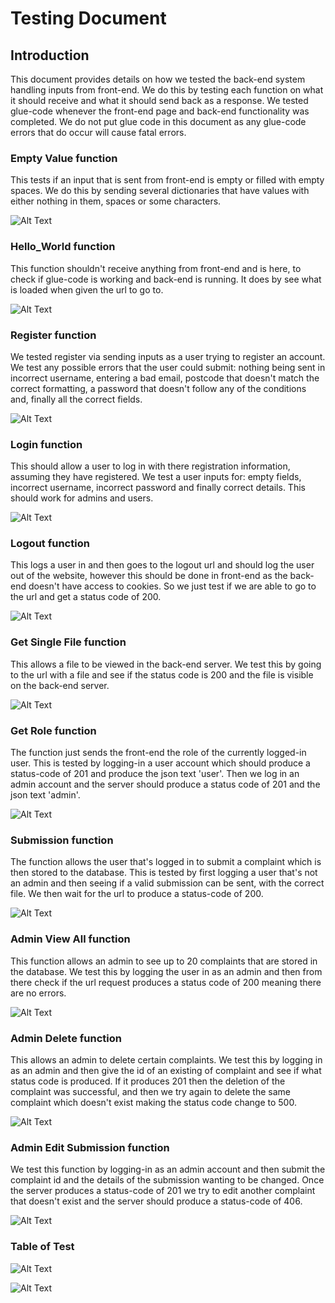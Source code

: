 # Testing Document

## Introduction
This document provides details on how we tested the back-end system
handling inputs from front-end. We do this by testing each function
on what it should receive and what it should send back as a response.
We tested glue-code whenever the front-end page and back-end functionality
was completed. We do not put glue code in this document as any glue-code
errors that do occur will cause fatal errors.

### Empty Value function
This tests if an input that is sent from front-end is empty or filled
with empty spaces. We do this by sending several dictionaries that
have values with either nothing in them, spaces or some characters.

![Alt Text](./docs/screenshots/test_has_empty_running.png)

### Hello_World function
This function shouldn't receive anything from front-end and is here,
to check if glue-code is working and back-end is running. It does by
see what is loaded when given the url to go to.

![Alt Text](./docs/screenshots/test_hello_world_running.png)

### Register function
We tested register via sending inputs as a user trying to register
an account. We test any possible errors that the user could submit:
nothing being sent in incorrect username, entering a bad email,
postcode that doesn't match the correct formatting, a password that
doesn't follow any of the conditions and, finally all the correct fields.

![Alt Text](./docs/screenshots/test_register_running.png)

### Login function
This should allow a user to log in with there registration information,
assuming they have registered. We test a user inputs for: empty fields,
incorrect username, incorrect password and finally correct details. This
should work for admins and users.

![Alt Text](./docs/screenshots/test_login_running.png)

### Logout function
This logs a user in and then goes to the logout url and should log the
user out of the website, however this should be done in front-end as
the back-end doesn't have access to cookies. So we just test if we are
able to go to the url and get a status code of 200.

![Alt Text](./docs/screenshots/test_logout_running.png)

### Get Single File function
This allows a file to be viewed in the back-end server. We test this by
going to the url with a file and see if the status code is 200 and the
file is visible on the back-end server.

![Alt Text](./docs/screenshots/test_get_single_file_running.png)

### Get Role function
The function just sends the front-end the role of the currently
logged-in user. This is tested by logging-in a user account which
should produce a status-code of 201 and produce the json text 'user'.
Then we log in an admin account and the server should produce a status
code of 201 and the json text 'admin'.

![Alt Text](./docs/screenshots/test_get_role_running.png)

### Submission function
The function allows the user that's logged in to submit a complaint
which is then stored to the database. This is tested by first logging
a user that's not an admin and then seeing if a valid submission can
be sent, with the correct file. We then wait for the url to produce
a status-code of 200.

![Alt Text](./docs/screenshots/test_submission_running.png)

### Admin View All function
This function allows an admin to see up to 20 complaints that are
stored in the database. We test this by logging the user in as an
admin and then from there check if the url request produces a status
code of 200 meaning there are no errors.

![Alt Text](./docs/screenshots/test_admin_view_all_running.png)

### Admin Delete function
This allows an admin to delete certain complaints. We test this by
logging in as an admin and then give the id of an existing of complaint
and see if what status code is produced. If it produces 201 then the
deletion of the complaint was successful, and then we try again to delete
the same complaint which doesn't exist making the status code change to 500.

![Alt Text](./docs/screenshots/test_admin_delete_submission_running.png)

### Admin Edit Submission function
We test this function by logging-in as an admin account and then submit
the complaint id and the details of the submission wanting to be changed.
Once the server produces a status-code of 201 we try to edit another complaint
that doesn't exist and the server should produce a status-code of 406.

![Alt Text](./docs/screenshots/test_admin_edit_submission_running.png)

### Table of Test

![Alt Text](./docs/screenshots/table_of_tests_pt1.png)

![Alt Text](./docs/screenshots/table_of_tests_pt2.png)